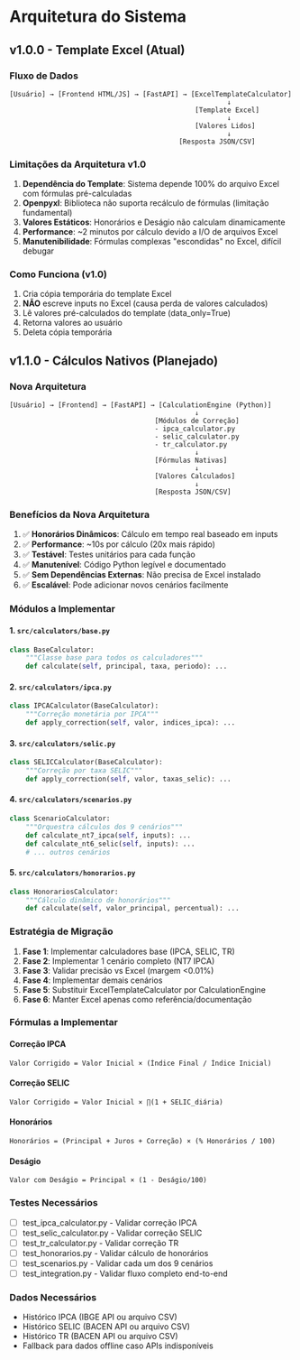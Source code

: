 # Arquitetura do Sistema

## v1.0.0 - Template Excel (Atual)

### Fluxo de Dados
```
[Usuário] → [Frontend HTML/JS] → [FastAPI] → [ExcelTemplateCalculator]
                                                      ↓
                                              [Template Excel]
                                                      ↓
                                              [Valores Lidos]
                                                      ↓
                                          [Resposta JSON/CSV]
```

### Limitações da Arquitetura v1.0
1. **Dependência do Template**: Sistema depende 100% do arquivo Excel com fórmulas pré-calculadas
2. **Openpyxl**: Biblioteca não suporta recálculo de fórmulas (limitação fundamental)
3. **Valores Estáticos**: Honorários e Deságio não calculam dinamicamente
4. **Performance**: ~2 minutos por cálculo devido a I/O de arquivos Excel
5. **Manutenibilidade**: Fórmulas complexas "escondidas" no Excel, difícil debugar

### Como Funciona (v1.0)
1. Cria cópia temporária do template Excel
2. **NÃO** escreve inputs no Excel (causa perda de valores calculados)
3. Lê valores pré-calculados do template (data_only=True)
4. Retorna valores ao usuário
5. Deleta cópia temporária

## v1.1.0 - Cálculos Nativos (Planejado)

### Nova Arquitetura
```
[Usuário] → [Frontend] → [FastAPI] → [CalculationEngine (Python)]
                                              ↓
                                    [Módulos de Correção]
                                    - ipca_calculator.py
                                    - selic_calculator.py
                                    - tr_calculator.py
                                              ↓
                                    [Fórmulas Nativas]
                                              ↓
                                    [Valores Calculados]
                                              ↓
                                    [Resposta JSON/CSV]
```

### Benefícios da Nova Arquitetura
1. ✅ **Honorários Dinâmicos**: Cálculo em tempo real baseado em inputs
2. ✅ **Performance**: ~10s por cálculo (20x mais rápido)
3. ✅ **Testável**: Testes unitários para cada função
4. ✅ **Manutenível**: Código Python legível e documentado
5. ✅ **Sem Dependências Externas**: Não precisa de Excel instalado
6. ✅ **Escalável**: Pode adicionar novos cenários facilmente

### Módulos a Implementar

#### 1. `src/calculators/base.py`
```python
class BaseCalculator:
    """Classe base para todos os calculadores"""
    def calculate(self, principal, taxa, periodo): ...
```

#### 2. `src/calculators/ipca.py`
```python
class IPCACalculator(BaseCalculator):
    """Correção monetária por IPCA"""
    def apply_correction(self, valor, indices_ipca): ...
```

#### 3. `src/calculators/selic.py`
```python
class SELICCalculator(BaseCalculator):
    """Correção por taxa SELIC"""
    def apply_correction(self, valor, taxas_selic): ...
```

#### 4. `src/calculators/scenarios.py`
```python
class ScenarioCalculator:
    """Orquestra cálculos dos 9 cenários"""
    def calculate_nt7_ipca(self, inputs): ...
    def calculate_nt6_selic(self, inputs): ...
    # ... outros cenários
```

#### 5. `src/calculators/honorarios.py`
```python
class HonorariosCalculator:
    """Cálculo dinâmico de honorários"""
    def calculate(self, valor_principal, percentual): ...
```

### Estratégia de Migração
1. **Fase 1**: Implementar calculadores base (IPCA, SELIC, TR)
2. **Fase 2**: Implementar 1 cenário completo (NT7 IPCA)
3. **Fase 3**: Validar precisão vs Excel (margem <0.01%)
4. **Fase 4**: Implementar demais cenários
5. **Fase 5**: Substituir ExcelTemplateCalculator por CalculationEngine
6. **Fase 6**: Manter Excel apenas como referência/documentação

### Fórmulas a Implementar

#### Correção IPCA
```
Valor Corrigido = Valor Inicial × (Índice Final / Índice Inicial)
```

#### Correção SELIC
```
Valor Corrigido = Valor Inicial × ∏(1 + SELIC_diária)
```

#### Honorários
```
Honorários = (Principal + Juros + Correção) × (% Honorários / 100)
```

#### Deságio
```
Valor com Deságio = Principal × (1 - Deságio/100)
```

### Testes Necessários
- [ ] test_ipca_calculator.py - Validar correção IPCA
- [ ] test_selic_calculator.py - Validar correção SELIC
- [ ] test_tr_calculator.py - Validar correção TR
- [ ] test_honorarios.py - Validar cálculo de honorários
- [ ] test_scenarios.py - Validar cada um dos 9 cenários
- [ ] test_integration.py - Validar fluxo completo end-to-end

### Dados Necessários
- Histórico IPCA (IBGE API ou arquivo CSV)
- Histórico SELIC (BACEN API ou arquivo CSV)
- Histórico TR (BACEN API ou arquivo CSV)
- Fallback para dados offline caso APIs indisponíveis
